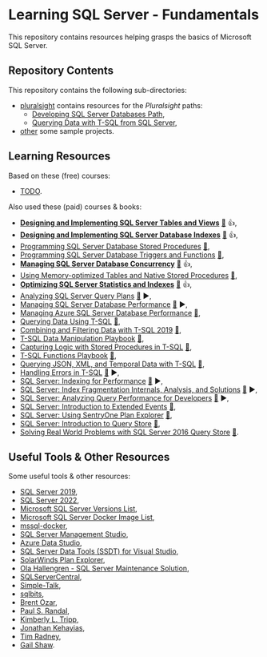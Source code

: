 # Learning SQL Server - Fundamentals

This repository contains resources helping grasps the basics of Microsoft SQL Server.

## Repository Contents

This repository contains the following sub-directories:

- [pluralsight](pluralsight/) contains resources for the _Pluralsight_ paths:
  - [Developing SQL Server Databases Path](https://app.pluralsight.com/paths/skills/developing-sql-server-databases),
  - [Querying Data with T-SQL from SQL Server](https://app.pluralsight.com/paths/skills/querying-data-with-t-sql-from-sql-server),
- [other](other/) some sample projects.

## Learning Resources

Based on these (free) courses:

- [TODO](TODO).

Also used these (paid) courses & books:

- **[Designing and Implementing SQL Server Tables and Views](https://app.pluralsight.com/library/courses/sqlserver-tables-view-designing-implementing/table-of-contents)** [:file_folder:](https://app.pluralsight.com/library/courses/sqlserver-tables-view-designing-implementing/exercise-files) :+1:,
- **[Designing and Implementing SQL Server Database Indexes](https://app.pluralsight.com/library/courses/design-build-sql-server-indexes/table-of-contents)** [:file_folder:](https://app.pluralsight.com/library/courses/design-build-sql-server-indexes/exercise-files) :+1:,
- [Programming SQL Server Database Stored Procedures](https://app.pluralsight.com/library/courses/sql-server-database-programming-stored-procedures/table-of-contents) [:file_folder:](https://app.pluralsight.com/library/courses/sql-server-database-programming-stored-procedures/exercise-files),
- [Programming SQL Server Database Triggers and Functions](https://app.pluralsight.com/library/courses/program-sql-server-triggers-functions/table-of-contents) [:file_folder:](https://app.pluralsight.com/library/courses/program-sql-server-triggers-functions/exercise-files),
- **[Managing SQL Server Database Concurrency](https://app.pluralsight.com/library/courses/manage-sql-server-concurrency/table-of-contents)** [:file_folder:](https://app.pluralsight.com/library/courses/manage-sql-server-concurrency/exercise-files) :+1:,
- [Using Memory-optimized Tables and Native Stored Procedures](https://app.pluralsight.com/library/courses/using-memory-optimized-tables-native-stored-procedures/table-of-contents) [:file_folder:](https://app.pluralsight.com/library/courses/using-memory-optimized-tables-native-stored-procedures/exercise-files),
- **[Optimizing SQL Server Statistics and Indexes](https://app.pluralsight.com/library/courses/optimizing-sql-server-statistics-indexes/table-of-contents)** [:file_folder:](https://app.pluralsight.com/library/courses/optimizing-sql-server-statistics-indexes/exercise-files) :+1:,
- [Analyzing SQL Server Query Plans](https://app.pluralsight.com/library/courses/analyzing-sql-server-query-plans/table-of-contents) [:file_folder:](https://app.pluralsight.com/library/courses/analyzing-sql-server-query-plans/exercise-files) :arrow_forward:,
- [Managing SQL Server Database Performance](https://app.pluralsight.com/library/courses/managing-sql-server-database-performance/table-of-contents) [:file_folder:](https://app.pluralsight.com/library/courses/managing-sql-server-database-performance/exercise-files) :arrow_forward:,
- [Managing Azure SQL Server Database Performance](https://app.pluralsight.com/library/courses/managing-azure-sql-server-database-performance/table-of-contents) [:file_folder:](https://app.pluralsight.com/library/courses/managing-azure-sql-server-database-performance/exercise-files),
- [Querying Data Using T-SQL](https://app.pluralsight.com/library/courses/querying-data-using-tsql/table-of-contents) [:file_folder:](https://app.pluralsight.com/library/courses/querying-data-using-tsql/exercise-files),
- [Combining and Filtering Data with T-SQL 2019](https://app.pluralsight.com/library/courses/combining-filtering-data-tsql/table-of-contents) [:file_folder:](https://app.pluralsight.com/library/courses/combining-filtering-data-tsql/exercise-files),
- [T-SQL Data Manipulation Playbook](https://app.pluralsight.com/library/courses/t-sql-data-manipulation-playbook/table-of-contents) [:file_folder:](https://app.pluralsight.com/library/courses/t-sql-data-manipulation-playbook/exercise-files),
- [Capturing Logic with Stored Procedures in T-SQL](https://app.pluralsight.com/library/courses/capturing-logic-with-stored-procedures-tsql/table-of-contents) [:file_folder:](https://app.pluralsight.com/library/courses/capturing-logic-with-stored-procedures-tsql/exercise-files),
- [T-SQL Functions Playbook](https://app.pluralsight.com/library/courses/tsql-functions-playbook/table-of-contents) [:file_folder:](https://app.pluralsight.com/library/courses/tsql-functions-playbook/exercise-files),
- [Querying JSON, XML, and Temporal Data with T-SQL](https://app.pluralsight.com/library/courses/querying-json-xml-temporal-data-tsql/table-of-contents) [:file_folder:](https://app.pluralsight.com/library/courses/querying-json-xml-temporal-data-tsql/exercise-files),
- [Handling Errors in T-SQL](https://app.pluralsight.com/library/courses/handling-errors-tsql/table-of-contents) [:file_folder:](https://app.pluralsight.com/library/courses/handling-errors-tsql/exercise-files) :arrow_forward:,
- [SQL Server: Indexing for Performance](https://app.pluralsight.com/library/courses/sqlserver-indexing-for-performance/table-of-contents) [:file_folder:](https://app.pluralsight.com/library/courses/sqlserver-indexing-for-performance/exercise-files) :arrow_forward:,
- [SQL Server: Index Fragmentation Internals, Analysis, and Solutions](https://app.pluralsight.com/library/courses/sqlserver-index-fragmentation-internals-analysis-solutions/table-of-contents) [:file_folder:](https://app.pluralsight.com/library/courses/sqlserver-index-fragmentation-internals-analysis-solutions/exercise-files) :arrow_forward:,
- [SQL Server: Analyzing Query Performance for Developers](https://app.pluralsight.com/library/courses/sqlserver-query-performance-developers/table-of-contents) [:file_folder:](https://app.pluralsight.com/library/courses/sqlserver-query-performance-developers/exercise-files) :arrow_forward:,
- [SQL Server: Introduction to Extended Events](https://app.pluralsight.com/library/courses/sqlserver-basicxevents/table-of-contents) [:file_folder:](https://app.pluralsight.com/library/courses/sqlserver-basicxevents/exercise-files),
- [SQL Server: Using SentryOne Plan Explorer](https://app.pluralsight.com/library/courses/sqlserver-using-sentryone-plan-explorer/table-of-contents) [:file_folder:](https://app.pluralsight.com/library/courses/sqlserver-using-sentryone-plan-explorer/exercise-files),
- [SQL Server: Introduction to Query Store](https://app.pluralsight.com/library/courses/sqlserver-query-store-introduction/table-of-contents) [:file_folder:](https://app.pluralsight.com/library/courses/sqlserver-query-store-introduction/exercise-files),
- [Solving Real World Problems with SQL Server 2016 Query Store](https://app.pluralsight.com/library/courses/solving-real-world-problems-sql-server-2016-query-store/table-of-contents) [:file_folder:](https://app.pluralsight.com/library/courses/solving-real-world-problems-sql-server-2016-query-store/exercise-files).

## Useful Tools & Other Resources

Some useful tools & other resources:

- [SQL Server 2019](https://www.microsoft.com/pl-pl/sql-server/sql-server-2019),
- [SQL Server 2022](https://www.microsoft.com/pl-pl/sql-server/sql-server-2022),
- [Microsoft SQL Server Versions List](https://sqlserverbuilds.blogspot.com/),
- [Microsoft SQL Server Docker Image List](https://hub.docker.com/_/microsoft-mssql-server),
- [mssql-docker](https://github.com/microsoft/mssql-docker),
- [SQL Server Management Studio](https://learn.microsoft.com/en-us/sql/ssms/download-sql-server-management-studio-ssms?view=sql-server-ver16),
- [Azure Data Studio](https://azure.microsoft.com/pl-pl/products/data-studio/),
- [SQL Server Data Tools (SSDT) for Visual Studio](https://learn.microsoft.com/pl-pl/sql/ssdt/download-sql-server-data-tools-ssdt?view=sql-server-ver16),
- [SolarWinds Plan Explorer](https://www.sentryone.com/plan-explorer),
- [Ola Hallengren - SQL Server Maintenance Solution](https://ola.hallengren.com/),
- [SQLServerCentral](https://www.sqlservercentral.com/),
- [Simple-Talk](https://www.red-gate.com/simple-talk/),
- [sqlbits](https://sqlbits.com),
- [Brent Ozar](https://www.brentozar.com/),
- [Paul S. Randal](https://www.sqlskills.com/blogs/paul/),
- [Kimberly L. Tripp](https://www.sqlskills.com/blogs/kimberly/),
- [Jonathan Kehayias](https://www.sqlskills.com/blogs/jonathan/),
- [Tim Radney](https://www.sqlskills.com/blogs/tim/),
- [Gail Shaw](http://sqlinthewild.co.za).
